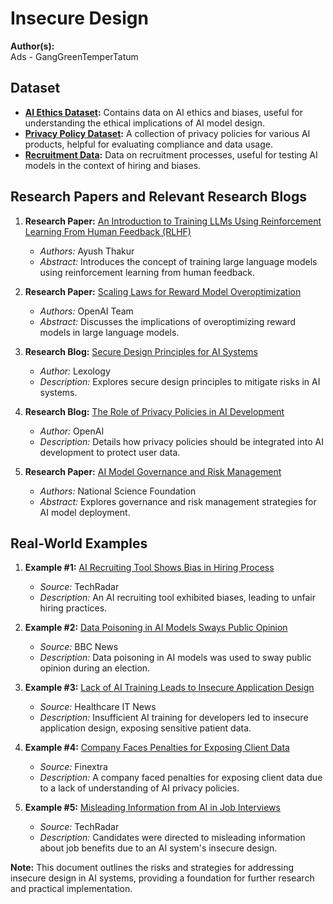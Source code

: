 # Insecure Design

**Author(s):**  
Ads - GangGreenTemperTatum

## Dataset
- **[AI Ethics Dataset](https://www.kaggle.com/datasets):** Contains data on AI ethics and biases, useful for understanding the ethical implications of AI model design.
- **[Privacy Policy Dataset](https://www.kaggle.com/datasets):** A collection of privacy policies for various AI products, helpful for evaluating compliance and data usage.
- **[Recruitment Data](https://www.kaggle.com/datasets):** Data on recruitment processes, useful for testing AI models in the context of hiring and biases.

## Research Papers and Relevant Research Blogs
1. **Research Paper:** [An Introduction to Training LLMs Using Reinforcement Learning From Human Feedback (RLHF)](https://wandb.ai/ayush-thakur/Intro-RLAIF/reports/An-Introduction-to-Training-LLMs-Using-Reinforcement-Learning-From-Human-Feedback-RLHF---VmlldzozMzYyNjcy)
   - _Authors:_ Ayush Thakur
   - _Abstract:_ Introduces the concept of training large language models using reinforcement learning from human feedback.

2. **Research Paper:** [Scaling Laws for Reward Model Overoptimization](https://openai.com/research/scaling-laws-for-reward-model-overoptimization)
   - _Authors:_ OpenAI Team
   - _Abstract:_ Discusses the implications of overoptimizing reward models in large language models.

3. **Research Blog:** [Secure Design Principles for AI Systems](https://www.lexology.com/library/detail.aspx?g=58bc82af-3be3-49fd-b362-2365d764bf8f)
   - _Author:_ Lexology
   - _Description:_ Explores secure design principles to mitigate risks in AI systems.

4. **Research Blog:** [The Role of Privacy Policies in AI Development](https://platform.openai.com/docs/models/how-we-use-your-data)
   - _Author:_ OpenAI
   - _Description:_ Details how privacy policies should be integrated into AI development to protect user data.

5. **Research Paper:** [AI Model Governance and Risk Management](https://par.nsf.gov/servlets/purl/10237395)
   - _Authors:_ National Science Foundation
   - _Abstract:_ Explores governance and risk management strategies for AI model deployment.

## Real-World Examples
1. **Example #1:** [AI Recruiting Tool Shows Bias in Hiring Process](https://www.techradar.com/news/ai-recruiting-tool-shows-bias-in-hiring-process)
   - _Source:_ TechRadar
   - _Description:_ An AI recruiting tool exhibited biases, leading to unfair hiring practices.

2. **Example #2:** [Data Poisoning in AI Models Sways Public Opinion](https://www.bbc.com/news/technology-56402379)
   - _Source:_ BBC News
   - _Description:_ Data poisoning in AI models was used to sway public opinion during an election.

3. **Example #3:** [Lack of AI Training Leads to Insecure Application Design](https://www.healthcareitnews.com/news/lack-ai-training-leads-insecure-application-design)
   - _Source:_ Healthcare IT News
   - _Description:_ Insufficient AI training for developers led to insecure application design, exposing sensitive patient data.

4. **Example #4:** [Company Faces Penalties for Exposing Client Data](https://www.finextra.com/newsarticle/36584/company-faces-penalties-for-exposing-client-data)
   - _Source:_ Finextra
   - _Description:_ A company faced penalties for exposing client data due to a lack of understanding of AI privacy policies.

5. **Example #5:** [Misleading Information from AI in Job Interviews](https://www.techradar.com/news/misleading-information-from-ai-in-job-interviews)
   - _Source:_ TechRadar
   - _Description:_ Candidates were directed to misleading information about job benefits due to an AI system's insecure design.

**Note:** This document outlines the risks and strategies for addressing insecure design in AI systems, providing a foundation for further research and practical implementation.
